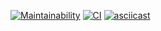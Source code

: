 [![Maintainability](https://api.codeclimate.com/v1/badges/a99a88d28ad37a79dbf6/maintainability)](https://codeclimate.com/github/codeclimate/codeclimate/maintainability)
[![CI](https://github.com/cautionl/frontend-project-lvl1/workflows/CI/badge.svg)](https://github.com/cautionl/frontend-project-lvl1/actions)
[![asciicast](https://asciinema.org/a/nNm2C2dYRKirN7p7DY3ciAjax.svg)](https://asciinema.org/a/nNm2C2dYRKirN7p7DY3ciAjax)